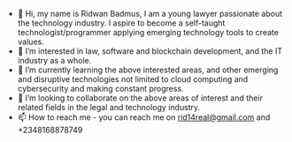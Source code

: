 - 👋 Hi, my name is Ridwan Badmus, I am a young lawyer passionate about the technology industry. I aspire to become a self-taught technologist/programmer applying emerging technology tools to create values.
- 👀 I’m interested in law, software and blockchain development, and the IT industry as a whole. 
- 🌱 I’m currently learning the above interested areas, and other emerging and disruptive technologies not limited to cloud computing and cybersecurity and making constant progress. 
- 💞️ I’m looking to collaborate on the above areas of interest and their related fields in the legal and technology industry. 
- 📫 How to reach me - you can reach me on rid14real@gmail.com and +2348168878749

<!---
rid14real/rid14real is a ✨ special ✨ repository because its `README.md` (this file) appears on your GitHub profile.
You can click the Preview link to take a look at your changes.
--->
